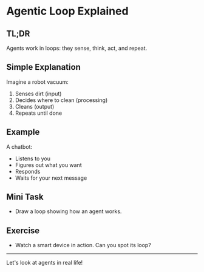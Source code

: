 # Agentic Loop Explained
<!-- TOC -->

## TL;DR
Agents work in loops: they sense, think, act, and repeat.

## Simple Explanation
Imagine a robot vacuum:
1. Senses dirt (input)
2. Decides where to clean (processing)
3. Cleans (output)
4. Repeats until done

## Example
A chatbot:
- Listens to you
- Figures out what you want
- Responds
- Waits for your next message

## Mini Task
- Draw a loop showing how an agent works.

## Exercise
- Watch a smart device in action. Can you spot its loop?

---
Let's look at agents in real life!
